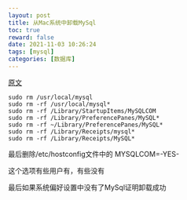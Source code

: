 ```yaml
---
layout: post
title: 从Mac系统中卸载MySql
toc: true
reward: false
date: 2021-11-03 10:26:24
tags: [mysql]
categories: [数据库]
---
```

[原文](https://blog.csdn.net/lancegentry/article/details/79144131)

```
sudo rm /usr/local/mysql
sudo rm -rf /usr/local/mysql*
sudo rm -rf /Library/StartupItems/MySQLCOM
sudo rm -rf /Library/PreferencePanes/MySQL*
sudo rm -rf ~/Library/PreferencePanes/MySQL*
sudo rm -rf /Library/Receipts/mysql*
sudo rm -rf /Library/Receipts/MySQL*
```
最后删除/etc/hostconfig文件中的  MYSQLCOM=-YES-

这个选项有些用户有，有些没有

最后如果系统偏好设置中没有了MySql证明卸载成功